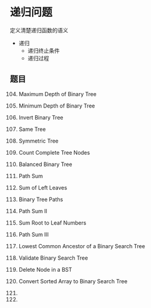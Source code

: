 # 递归问题

定义清楚递归函数的语义

* 递归
    * 递归终止条件
    * 递归过程

## 题目

104. Maximum Depth of Binary Tree

111. Minimum Depth of Binary Tree

226. Invert Binary Tree

100. Same Tree

101. Symmetric Tree

222. Count Complete Tree Nodes

110. Balanced Binary Tree

112. Path Sum

404. Sum of Left Leaves

257. Binary Tree Paths

113. Path Sum II

129. Sum Root to Leaf Numbers

437. Path Sum III

235. Lowest Common Ancestor of a Binary Search Tree

98. Validate Binary Search Tree

450. Delete Node in a BST

108. Convert Sorted Array to Binary Search Tree

230.

236.



